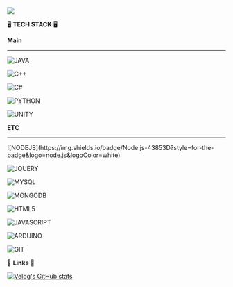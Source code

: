 <img src="https://capsule-render.vercel.app/api?type=cylinder&color=D7E5F1&height=150&section=header&text=HSO%20GITHUB&fontColor=FFFFFF&fontSize=50&animation=twinkling" />

🖥 <b>TECH STACK</b> 🖥

<b>Main</b>
<hr/>

![JAVA](https://img.shields.io/badge/Java-ED8B00?style=flat&logo=openjdk&logoColor=white)

![C++](https://img.shields.io/badge/C%2B%2B-00599C?style=flat&logo=c%2B%2B&logoColor=white)

![C#](https://img.shields.io/badge/C%23-239120?style=flat&logo=c-sharp&logoColor=white)

![PYTHON](https://img.shields.io/badge/Python-14354C?style=flat&logo=python&logoColor=white)

![UNITY](https://img.shields.io/badge/Unity-100000?style=flat&logo=unity&logoColor=white)



<b>ETC</b>
<hr>
![NODEJS](https://img.shields.io/badge/Node.js-43853D?style=for-the-badge&logo=node.js&logoColor=white)

![JQUERY](https://img.shields.io/badge/jQuery-0769AD?style=for-the-badge&logo=jquery&logoColor=white)

![MYSQL](https://img.shields.io/badge/MySQL-00000F?style=for-the-badge&logo=mysql&logoColor=white)

![MONGODB](https://img.shields.io/badge/MongoDB-4EA94B?style=for-the-badge&logo=mongodb&logoColor=white)

![HTML5](https://img.shields.io/badge/HTML5-E34F26?style=for-the-badge&logo=html5&logoColor=white)

![JAVASCRIPT](https://img.shields.io/badge/JavaScript-F7DF1E?style=for-the-badge&logo=JavaScript&logoColor=white)

![ARDUINO](https://img.shields.io/badge/Arduino_IDE-00979D?style=for-the-badge&logo=arduino&logoColor=white)

![GIT](https://img.shields.io/badge/GIT-E44C30?style=for-the-badge&logo=git&logoColor=white)



🔗 <b>Links</b> 🔗

[![Velog's GitHub stats](https://velog-readme-stats.vercel.app/api?name=hso07202)](https://velog.io/@hso07202/posts)
